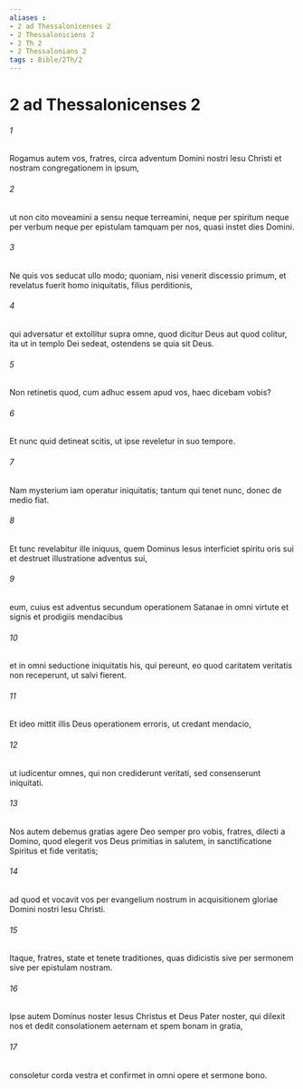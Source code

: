```yaml
---
aliases : 
- 2 ad Thessalonicenses 2
- 2 Thessaloniciens 2
- 2 Th 2
- 2 Thessalonians 2
tags : Bible/2Th/2
---
```


# 2 ad Thessalonicenses 2

###### 1
Rogamus autem vos, fratres, circa adventum Domini nostri Iesu Christi et nostram congregationem in ipsum, 
###### 2
ut non cito moveamini a sensu neque terreamini, neque per spiritum neque per verbum neque per epistulam tamquam per nos, quasi instet dies Domini.
###### 3
Ne quis vos seducat ullo modo; quoniam, nisi venerit discessio primum, et revelatus fuerit homo iniquitatis, filius perditionis, 
###### 4
qui adversatur et extollitur supra omne, quod dicitur Deus aut quod colitur, ita ut in templo Dei sedeat, ostendens se quia sit Deus.
###### 5
Non retinetis quod, cum adhuc essem apud vos, haec dicebam vobis? 
###### 6
Et nunc quid detineat scitis, ut ipse reveletur in suo tempore. 
###### 7
Nam mysterium iam operatur iniquitatis; tantum qui tenet nunc, donec de medio fiat.
###### 8
Et tunc revelabitur ille iniquus, quem Dominus Iesus interficiet spiritu oris sui et destruet illustratione adventus sui, 
###### 9
eum, cuius est adventus secundum operationem Satanae in omni virtute et signis et prodigiis mendacibus 
###### 10
et in omni seductione iniquitatis his, qui pereunt, eo quod caritatem veritatis non receperunt, ut salvi fierent. 
###### 11
Et ideo mittit illis Deus operationem erroris, ut credant mendacio, 
###### 12
ut iudicentur omnes, qui non crediderunt veritati, sed consenserunt iniquitati.
###### 13
Nos autem debemus gratias agere Deo semper pro vobis, fratres, dilecti a Domino, quod elegerit vos Deus primitias in salutem, in sanctificatione Spiritus et fide veritatis; 
###### 14
ad quod et vocavit vos per evangelium nostrum in acquisitionem gloriae Domini nostri Iesu Christi.
###### 15
Itaque, fratres, state et tenete traditiones, quas didicistis sive per sermonem sive per epistulam nostram. 
###### 16
Ipse autem Dominus noster Iesus Christus et Deus Pater noster, qui dilexit nos et dedit consolationem aeternam et spem bonam in gratia, 
###### 17
consoletur corda vestra et confirmet in omni opere et sermone bono.
